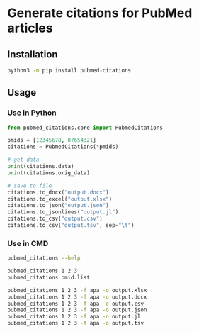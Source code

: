 # Generate citations for PubMed articles

## Installation

```bash
python3 -m pip install pubmed-citations
```

## Usage

### Use in Python

```python
from pubmed_citations.core import PubmedCitations

pmids = [12345678, 87654321]
citations = PubmedCitations(*pmids)

# get data
print(citations.data)
print(citations.orig_data)

# save to file
citations.to_docx("output.docx")
citations.to_excel("output.xlsx")
citations.to_json("output.json")
citations.to_jsonlines("output.jl")
citations.to_csv("output.csv")
citations.to_csv("output.tsv", sep="\t")
```

### Use in CMD

```bash
pubmed_citations --help

pubmed_citations 1 2 3
pubmed_citations pmid.list

pubmed_citations 1 2 3 -f apa -o output.xlsx
pubmed_citations 1 2 3 -f apa -o output.docx
pubmed_citations 1 2 3 -f apa -o output.csv
pubmed_citations 1 2 3 -f apa -o output.json
pubmed_citations 1 2 3 -f apa -o output.jl
pubmed_citations 1 2 3 -f apa -o output.tsv
```
